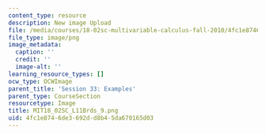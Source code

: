 ```yaml
---
content_type: resource
description: New image Upload
file: /media/courses/18-02sc-multivariable-calculus-fall-2010/4fc1e8746de3692dd8b45da670165d03_MIT18_02SC_L11Brds_9.png
file_type: image/png
image_metadata:
  caption: ''
  credit: ''
  image-alt: ''
learning_resource_types: []
ocw_type: OCWImage
parent_title: 'Session 33: Examples'
parent_type: CourseSection
resourcetype: Image
title: MIT18_02SC_L11Brds_9.png
uid: 4fc1e874-6de3-692d-d8b4-5da670165d03
---
```

